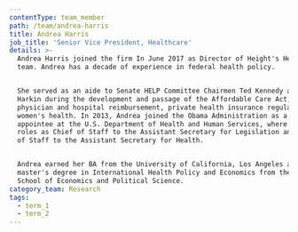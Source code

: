```yaml
---
contentType: team_member
path: /team/andrea-harris
title: Andrea Harris
job_title: 'Senior Vice President, Healthcare'
details: >-
  Andrea Harris joined the firm In June 2017 as Director of Height's Healthcare
  team. Andrea has a decade of experience in federal health policy.


  She served as an aide to Senate HELP Committee Chairmen Ted Kennedy and Tom
  Harkin during the development and passage of the Affordable Care Act, covering
  physician and hospital reimbursement, private health insurance regulation, and
  women's health. In 2013, Andrea joined the Obama Administration as a political
  appointee at the U.S. Department of Health and Human Services, where she held
  roles as Chief of Staff to the Assistant Secretary for Legislation and Chief
  of Staff to the Assistant Secretary for Health.


  Andrea earned her BA from the University of California, Los Angeles and her
  master's degree in International Health Policy and Economics from the London
  School of Economics and Political Science.
category_team: Research
tags:
  - term_1
  - term_2
---
```


